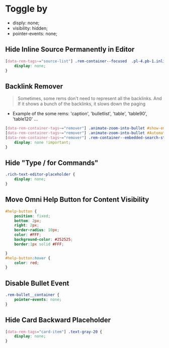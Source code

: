 
# Toggle by

- disply: none;
- visibility: hidden;
- pointer-events: none;

## Hide Inline Source Permanently in Editor

```css
[data-rem-tags~="source-list"] .rem-container--focused  .pl-4.pb-1.inline-flex {
    display: none;
}
```

## Backlink Remover

> Sometimes, some rems don't need to represent all the backlinks.
And If it shows a bunch of the backlinks, it slows down the paging

- Example of the some rems: 'caption', 'bulletlist', 'table', 'table90', 'table120' ...

```css
[data-rem-container-tags~="remover"] .animate-zoom-into-bullet #show-embedded-search-button,
[data-rem-container-tags~="remover"] .animate-zoom-into-bullet #AutomaticSearchPortals,
[data-rem-container-tags~="remover"] .rem-container--embedded-search-stub {
    display: none !important;
}
```

## Hide "Type / for Commands"

```css
.rich-text-editor-placeholder {
    display: none;
}
 ```

## Move Omni Help Button for Content Visibility

```css
#help-button {
	position: fixed;
	bottom: 2px;
	right: 2px;
	border-radius: 10px;
	color: #FFF;
	background-color: #252525;
	border:1px solid #FFF; 

}
#help-button:hover {
	color: red;
}
 ```

## Disable Bullet Event

```css
.rem-bullet__container {
    pointer-events: none;
}
```

## Hide Card Backward Placeholder

```css
[data-rem-tags="card-item"] .text-gray-20 {
    display: none;
}
```
